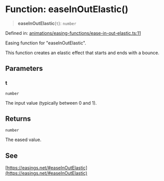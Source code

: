 # Function: easeInOutElastic()

> **easeInOutElastic**(`t`): `number`

Defined in: [animations/easing-functions/ease-in-out-elastic.ts:11](https://github.com/Forge-Game-Engine/Forge/blob/04af294b0d108e7e60d1ae9f40eaa3ca76ca176a/src/animations/easing-functions/ease-in-out-elastic.ts#L11)

Easing function for "easeInOutElastic".

This function creates an elastic effect that starts and ends with a bounce.

## Parameters

### t

`number`

The input value (typically between 0 and 1).

## Returns

`number`

The eased value.

## See

[https://easings.net/#easeInOutElastic](https://easings.net/#easeInOutElastic)

